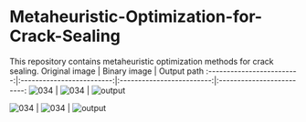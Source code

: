 # Metaheuristic-Optimization-for-Crack-Sealing

This repository contains metaheuristic optimization methods for crack sealing.
Original image       |  Binary image    |  Output path
:-------------------------:|:-------------------------:|:-------------------------:|:-------------------------:
![034](https://github.com/JeremyOng96/Metaheuristic-Optimization-for-Crack-Sealing/assets/17587452/2bb18db3-016e-4c0f-ac68-eed3d567157d) | ![034](https://github.com/JeremyOng96/Metaheuristic-Optimization-for-Crack-Sealing/assets/17587452/5ada8a65-1039-4adc-8f4a-8bbfa4c966ed) | ![output](https://github.com/JeremyOng96/Metaheuristic-Optimization-for-Crack-Sealing/assets/17587452/717d416b-406a-4e64-825e-a012ad11c680)

![034](https://github.com/JeremyOng96/Metaheuristic-Optimization-for-Crack-Sealing/assets/17587452/2bb18db3-016e-4c0f-ac68-eed3d567157d) | ![034](https://github.com/JeremyOng96/Metaheuristic-Optimization-for-Crack-Sealing/assets/17587452/5ada8a65-1039-4adc-8f4a-8bbfa4c966ed) | ![output](https://github.com/JeremyOng96/Metaheuristic-Optimization-for-Crack-Sealing/assets/17587452/717d416b-406a-4e64-825e-a012ad11c680)




